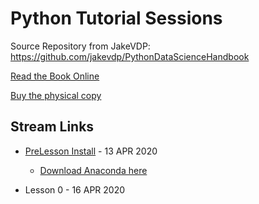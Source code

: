 # Python Tutorial Sessions

Source Repository from JakeVDP: https://github.com/jakevdp/PythonDataScienceHandbook

[Read the Book Online](https://jakevdp.github.io/PythonDataScienceHandbook/)

[Buy the physical copy](http://shop.oreilly.com/product/0636920034919.do)

## Stream Links
* [PreLesson Install](https://youtu.be/sMAiG-IuzCg) - 13 APR 2020

  * [Download Anaconda here](https://www.anaconda.com/distribution/)

* Lesson 0 - 16 APR 2020
